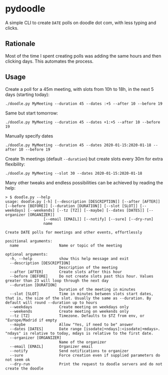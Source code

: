 # pydoodle
A simple CLI to create `DATE` polls on doodle dot com, with less typing and clicks.

## Rationale
Most of the time I spent creating polls was adding the same hours and then clicking days. This automates the process.

## Usage

Create a poll for a 45m meeting, with slots from 10h to 18h, in the next 5 days (starting today):

```shell
./doodle.py MyMeeting --duration 45 --dates :+5 --after 10 --before 19
```

Same but start tomorrow:

```shell
./doodle.py MyMeeting --duration 45 --dates +1:+5 --after 10 --before 19
```

Manually specify dates

```shell
./doodle.py MyMeeting --duration 45 --dates 2020-01-15:2020-01-18 --after 10 --before 19
```

Create 1h meetings (default `--duration`) but create slots every 30m for extra flexibility:

```shell
./doodle.py MyMeeting --slot 30 --dates 2020-01-15:2020-01-18
```


Many other tweaks and endless possibilities can be achieved by reading the help:

```
> $ doodle.py --help                                                                                                                                                                                                                          
usage: doodle.py [-h] [--description [DESCRIPTION]] [--after [AFTER]] [--before [BEFORE]] [--duration [DURATION]] [--slot [SLOT]] [--weekdays] [--weekends] [--tz [TZ]] [--maybe] [--dates [DATES]] [--organizer [ORGANIZER]]
                 [--email [EMAIL]] [--notify] [--sure] [--dry-run]
                 name

Create DATE polls for meetings and other events, effortlessly

positional arguments:
  name                  Name or topic of the meeting

optional arguments:
  -h, --help            show this help message and exit
  --description [DESCRIPTION]
                        Description of the meeting
  --after [AFTER]       Create slots after this hour
  --before [BEFORE]     Do not create slots past this hour. Values greater than 23 will loop through the next day
  --duration [DURATION]
                        Duration of the meeting in minutes
  --slot [SLOT]         Time in minutes between slots start dates, that is, the size of the slot. Usually the same as --duration. By default will round --duration up to hours
  --weekdays            Create meeting on weekdays only
  --weekends            Create meeting on weekends only
  --tz [TZ]             Timezone. Defaults to $TZ from env, or "Europe/Madrid if empty
  --maybe               Allow "Yes, if need to be" answer
  --dates [DATES]       Date range [isodate|+ndays]:<isodate|+mdays>. "ndays" is relative to today, mdays is relative to the first date.
  --organizer [ORGANIZER]
                        Name of the organizer
  --email [EMAIL]       Organizer email
  --notify              Send notifications to organizer
  --sure                Force creation even if supplied parameters do not seem ok
  --dry-run             Print the request to doodle servers and do not create the doodle
```
